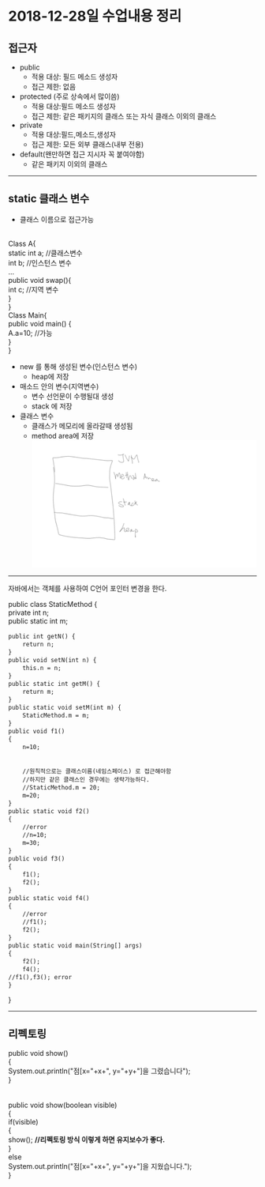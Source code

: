2018-12-28일 수업내용 정리
==================================
접근자
-----
* public
  * 적용 대상: 필드 메소드 생성자
  * 접근 제한: 없음
* protected (주로 상속에서 많이씀)
  * 적용 대상:필드 메소드 생성자
  * 접근 제한: 같은 패키지의 클래스 또는 자식 클래스 이외의 클래스
* private
  * 적용 대상:필드,메소드,생성자
  * 접근 제한: 모든 외부 클래스(내부 전용)
* default(왠만하면 접근 지시자 꼭 붙여야함)
  * 같은 패키지 이외의 클래스
------------------------------
static 클래스 변수
-------

* 클래스 이름으로 접근가능

<br/>
Class A{<br/>
  static int a; //클래스변수<br/>
  int b;       //인스턴스 변수<br/>
...<br/>
  public void swap(){<br/>
    int c; //지역 변수<br/>
  }<br/>
}
<br/>
Class Main{<br/>
  public void main()
  {<br/>
    A.a=10; //가능<br/>
  }<br/>
}
<br/>

* new 를 통해 생성된 변수(인스턴스 변수)
  * heap에 저장
* 매소드 안의 변수(지역변수)
  * 변수 선언문이 수행될대 생성
  * stack 에 저장
* 클래스 변수
  * 클래스가 메모리에 올라갈때 생성됨
  * method area에 저장
![Alt text](/스케치.png)


----------------------------------------------
자바에서는 객체를 사용하여 C언어 포인터 변경을 한다.<br>

public class StaticMethod {<br>
	private int n;<br>
	public static int m;<br>

	public int getN() {
		return n;
	}
	public void setN(int n) {
		this.n = n;
	}
	public static int getM() {
		return m;
	}
	public static void setM(int m) {
		StaticMethod.m = m;
	}
	public void f1()
	{
		n=10;


		//원칙적으로는 클래스이름(네임스페이스) 로 접근해야함
		//하지만 같은 클래스인 경우에는 생략가능하다.
		//StaticMethod.m = 20;
		m=20;
	}
	public static void f2()
	{
		//error
		//n=10;
		m=30;
	}
	public void f3()
	{
		f1();
		f2();
	}
	public static void f4()
	{
		//error
		//f1();
		f2();
	}
	public static void main(String[] args)
	{
		f2();
		f4();
    //f1(),f3(); error
	}
}
<hr>

리펙토링
-------
public void show() <br>
	{<br>
		System.out.println("점[x="+x+", y="+y+"]을 그렸습니다");<br>
	}<br><br><br>
	public void show(boolean visible)<br>
	{<br>	if(visible)<br>
		{<br>
			show(); **//리펙토링 방식 이렇게 하면 유지보수가 좋다.**
      <br>
		}<br>
		else<br>
			System.out.println("점[x="+x+", y="+y+"]을 지웠습니다.");<br>
	}<br>
